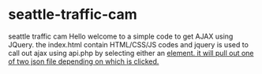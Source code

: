 # seattle-traffic-cam
seattle traffic cam
Hello welcome to a simple code to get AJAX using JQuery. 
the index.html contain HTML/CSS/JS codes and jquery is used to call out ajax using api.php by selecting either an <a href> element.
it will pull out one of two json file depending on which <a href> is clicked.
